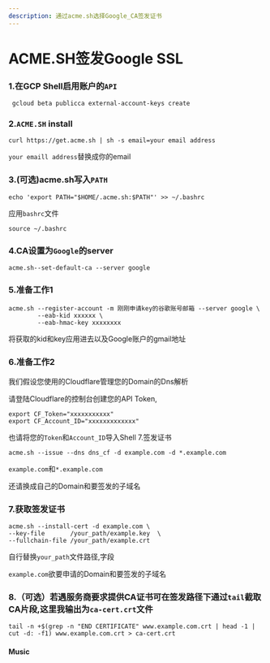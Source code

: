 ```yaml
---
description: 通过acme.sh选择Google_CA签发证书
---
```


# ACME.SH签发Google SSL

### 1.在GCP Shell启用账户的`API`

```
 gcloud beta publicca external-account-keys create
```

### 2.`ACME.SH` install

```
curl https://get.acme.sh | sh -s email=your email address
```

`your emaill address`替换成你的email

### 3.(可选)acme.sh写入`PATH`

```
echo 'export PATH="$HOME/.acme.sh:$PATH"' >> ~/.bashrc
```

应用`bashrc`文件

```
source ~/.bashrc
```

### 4.CA设置为`Google`的server

```
acme.sh--set-default-ca --server google
```

### 5.准备工作1

```
acme.sh --register-account -m 刚刚申请key的谷歌账号邮箱 --server google \
        --eab-kid xxxxxx \
        --eab-hmac-key xxxxxxxx
```

将获取的kid和key应用进去以及Google账户的gmail地址

### 6.准备工作2

我们假设您使用的Cloudflare管理您的Domain的Dns解析

请登陆Cloudflare的控制台创建您的API Token,

```
export CF_Token="xxxxxxxxxxx"
export CF_Account_ID="xxxxxxxxxxxxx"
```

也请将您的`Token`和`Account_ID`导入Shell 7.签发证书

```
acme.sh --issue --dns dns_cf -d example.com -d *.example.com
```

`example.com`和`*.example.com`

还请换成自己的Domain和要签发的子域名

### 7.获取签发证书

```
acme.sh --install-cert -d example.com \
--key-file       /your_path/example.key  \
--fullchain-file /your_path/example.crt
```

自行替换`your_path`文件路径,字段

`example.com`欲要申请的Domain和要签发的子域名

### 8.（可选）若遇服务商要求提供CA证书可在签发路径下通过`tail`截取CA片段,这里我输出为`ca-cert.crt`文件

```
tail -n +$(grep -n "END CERTIFICATE" www.example.com.crt | head -1 | cut -d: -f1) www.example.com.crt > ca-cert.crt
```

#### &#x20;Music

